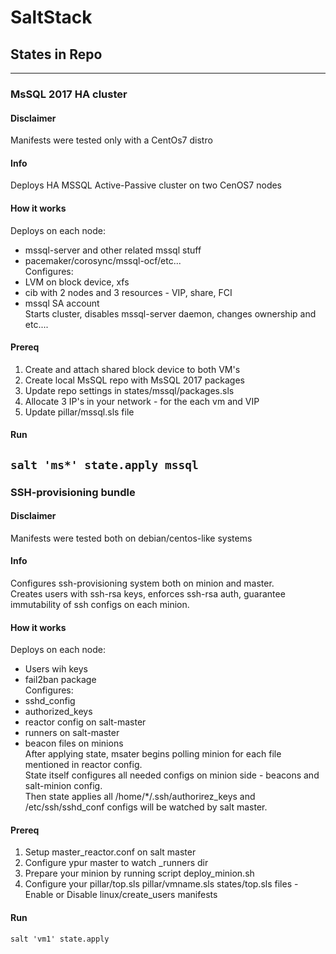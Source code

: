 # SaltStack  
## States in Repo  
--------
### MsSQL 2017 HA cluster    
#### Disclaimer  
Manifests were tested only with a CentOs7 distro   
#### Info  
Deploys HA MSSQL Active-Passive cluster on two CenOS7 nodes   
#### How it works  
Deploys on each node:  
- mssql-server and other related mssql stuff  
- pacemaker/corosync/mssql-ocf/etc...  
Configures:  
- LVM on block device, xfs  
- cib  with 2 nodes and 3 resources - VIP, share, FCI  
- mssql SA account  
Starts cluster, disables mssql-server daemon, changes ownership and etc....
#### Prereq  
1. Create and attach shared block device to both VM's  
2. Create local MsSQL repo with MsSQL 2017 packages  
3. Update repo settings in states/mssql/packages.sls  
4. Allocate 3 IP's in your network - for the each vm and VIP  
5. Update pillar/mssql.sls file  
#### Run  
```salt 'ms*' state.apply mssql```  
--------
### SSH-provisioning bundle  
#### Disclaimer  
Manifests were tested both on debian/centos-like systems   
#### Info   
Configures ssh-provisioning system both on minion and master.  
Creates users with ssh-rsa keys, enforces ssh-rsa auth, guarantee  
immutability of ssh configs on each minion.  
#### How it works  
Deploys on each node:  
- Users wih keys  
- fail2ban package  
Configures:  
- sshd_config   
- authorized_keys   
- reactor config on salt-master  
- runners on salt-master  
- beacon files on minions    
After applying state, msater begins polling minion for each file mentioned in reactor config.  
State itself configures all needed configs on minion side - beacons and salt-minion config.  
Then state applies all /home/*/.ssh/authorirez_keys and /etc/ssh/sshd_conf configs will be watched by salt master.  
#### Prereq  
1. Setup master_reactor.conf on salt master  
2. Configure ypur master to watch _runners dir   
3. Prepare your minion by running script deploy_minion.sh  
4. Configure your pillar/top.sls pillar/vmname.sls states/top.sls files -  
Enable or Disable linux/create_users manifests  
#### Run  
```salt 'vm1' state.apply``` 
